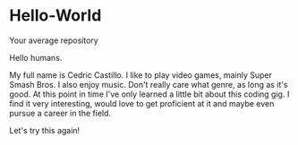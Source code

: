 # Hello-World
Your average repository

Hello humans.

My full name is Cedric Castillo. I like to play video games, mainly Super Smash Bros.
I also enjoy music. Don't really care what genre, as long as it's good.
At this point in time I've only learned a little bit about this coding gig.
I find it very interesting, would love to get proficient at it and maybe even pursue a career in the field.

Let's try this again!
